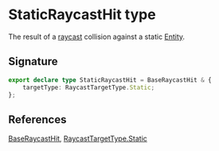 # StaticRaycastHit type

The result of a [raycast](https://developers.meta.com/horizon-worlds/reference/2.0.0/core_raycastgizmo#raycast) collision against a static [Entity](https://developers.meta.com/horizon-worlds/reference/2.0.0/core_entity).

## Signature

```typescript
export declare type StaticRaycastHit = BaseRaycastHit & {
    targetType: RaycastTargetType.Static;
};
```

## References

[BaseRaycastHit](https://developers.meta.com/horizon-worlds/reference/2.0.0/core_baseraycasthit), [RaycastTargetType.Static](https://developers.meta.com/horizon-worlds/reference/2.0.0/core_raycasttargettype)
